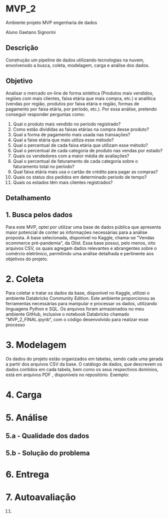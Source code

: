 # MVP_2
Ambiente projeto MVP engenharia de dados

Aluno Gaetano Signorini

## Descrição
Construção um pipeline de dados utilizando tecnologias na nuvem, envolvenodo a busca, coleta, modelagem, carga e análise dos dados.
## Objetivo
Analisar o mercado on-line de forma sintética (Produtos mais vendidos, regiões com mais clientes, faixa etária que mais compra, etc.) e
analítica (vendas por região, produtos por faixa etária e região, formas de pagamento por faixa etária, por período, etc.). 
Por essa análise, pretendo conseguir responder perguntas como:

1.	Qual o produto mais vendido no período registrado?
2.	Como estão divididas as faixas etárias na compra desse produto?
3.	Qual a forma de pagamento mais usada nas transações?
4.	Qual a faixe etária que mais utiliza esse método?
5.	Qual o percentual de cada faixa etária que utilizam esse método?
6.	Qual o percentual de cada categoria de produto nas vendas por estado?
7.	Quais os vendedores com a maior média de avaliações?
8.	Qual o percentual de faturamento de cada categoria sobre o faturamento total no período?
9.	Qual faixa etária mais usa o cartão de crédito para pagar as compras?
10.	Quais os status dos pedidos em determinado período de tempo?
11.	Quais os estados têm mais clientes registrados?
  

## Detalhamento
## 1. Busca pelos dados
Para este MVP, optei por utilizar uma base de dados pública que apresenta maior potencial de conter as informações necessárias para a análise proposta. A base selecionada, disponível no Kaggle, chama-se "Vendas ecommerce pré-pandemia", da Olist. Essa base possui, pelo menos, oito arquivos CSV, os quais agregam dados relevantes e abrangentes sobre o comércio eletrônico, permitindo uma análise detalhada e pertinente aos objetivos do projeto.
# 2. Coleta
Para coletar e tratar os dados da base, disponível no Kaggle, utilizei o ambiente Databricks Community Edition. Este ambiente proporcionou as ferramentas necessárias para manipular e processar os dados, utilizando linguagens Python e SQL. Os arquivos foram armazenados no meu ambiente GitHub, inclusive o notebook Databricks chamado "MVP_2_FINAL.ipynb”, com o código desenvolvido para realizar esse processo
# 3. Modelagem
Os dados do projeto estão organizados em tabelas, sendo cada uma gerada a partir dos arquivos CSV da base. O catálogo de dados, que descrevem os dados contidos em cada tabela, bem como os seus respectivos domínios, está em arquivos PDF , disponíveis no repositório. Exemplo: 

# 4. Carga
# 5. Análise
## 5.a - Qualidade dos dados
## 5.b - Solução do problema
# 6. Entrega
# 7. Autoavaliação  
11. 
